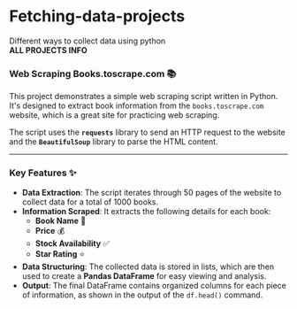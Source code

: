# Fetching-data-projects
Different ways to collect data using python <br>
**ALL PROJECTS INFO**<br>

### Web Scraping Books.toscrape.com 📚

This project demonstrates a simple web scraping script written in Python. It's designed to extract book information from the `books.toscrape.com` website, which is a great site for practicing web scraping.

The script uses the **`requests`** library to send an HTTP request to the website and the **`BeautifulSoup`** library to parse the HTML content.

---

### Key Features ✨

* **Data Extraction**: The script iterates through 50 pages of the website to collect data for a total of 1000 books.
* **Information Scraped**: It extracts the following details for each book:
    * **Book Name** 📖
    * **Price** 💰
    * **Stock Availability** ✅
    * **Star Rating** ⭐
* **Data Structuring**: The collected data is stored in lists, which are then used to create a **Pandas DataFrame** for easy viewing and analysis.
* **Output**: The final DataFrame contains organized columns for each piece of information, as shown in the output of the `df.head()` command.

